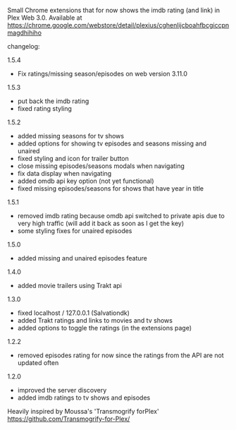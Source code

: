 Small Chrome extensions that for now shows the imdb rating (and link) in Plex Web 3.0.
Available at https://chrome.google.com/webstore/detail/plexius/cghenlijcboahfbcgiccpnmagdhihiho



changelog:

1.5.4
 - Fix ratings/missing season/episodes on web version 3.11.0

1.5.3
 - put back the imdb rating
 - fixed rating styling

1.5.2
 - added missing seasons for tv shows
 - added options for showing tv episodes and seasons missing and unaired
 - fixed styling and icon for trailer button
 - close missing episodes/seasons modals when navigating
 - fix data display when navigating
 - added omdb api key option (not yet functional)
 - fixed missing episodes/seasons for shows that have year in title

1.5.1
 - removed imdb rating because omdb api switched to private apis due to very high traffic (will add it back as soon as I get the key)
 - some styling fixes for unaired episodes

1.5.0
 - added missing and unaired episodes feature

1.4.0
 - added movie trailers using Trakt api

1.3.0
 - fixed localhost / 127.0.0.1 (Salvationdk)
 - added Trakt ratings and links to movies and tv shows
 - added options to toggle the ratings (in the extensions page)

1.2.2
 - removed episodes rating for now since the ratings from the API  are not updated often

1.2.0
- improved the server discovery
- added imdb ratings to tv shows and episodes



Heavily inspired by Moussa's 'Transmogrify forPlex'
https://github.com/Transmogrify-for-Plex/
